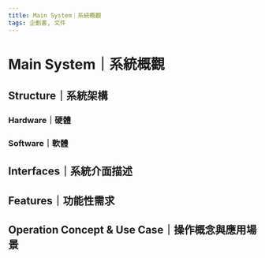 ```yaml
---
title: Main System｜系統概觀
tags: 企劃書, 文件
---
```


# Main System｜系統概觀

## Structure｜系統架構

### Hardware｜硬體

### Software｜軟體

## Interfaces｜系統介面描述

## Features｜功能性需求

## Operation Concept & Use Case｜操作概念與應用場景